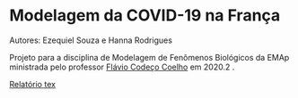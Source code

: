 # Modelagem da COVID-19 na França

Autores: Ezequiel Souza e Hanna Rodrigues

Projeto para a disciplina de Modelagem de Fenômenos Biológicos da EMAp ministrada pelo professor [Flávio Codeço Coelho](https://github.com/fccoelho) em 2020.2 .

[Relatório tex](https://pt.overleaf.com/project/5f34051a0323f50001504492)
